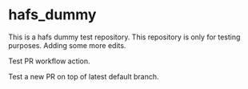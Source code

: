 # hafs_dummy
This is a hafs dummy test repository.
This repository is only for testing purposes.
Adding some more edits.

Test PR workflow action.

Test a new PR on top of latest default branch.
